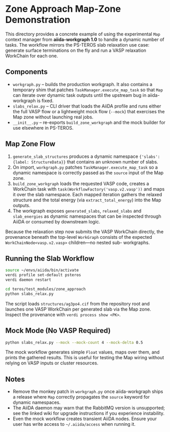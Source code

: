 # Zone Approach Map-Zone Demonstration

This directory provides a concrete example of using the experimental
``Map`` context manager from **aiida-workgraph 1.0** to handle a
dynamic number of tasks. The workflow mirrors the PS-TEROS slab
relaxation use case: generate surface terminations on the fly and run a
VASP relaxation WorkChain for each one.

## Components

- ``workgraph.py`` – builds the production workgraph. It also contains a
  temporary shim that patches ``TaskManager.execute_map_task`` so that
  ``Map`` can iterate over dynamic task outputs until the upstream bug
  in aiida-workgraph is fixed.
- ``slabs_relax.py`` – CLI driver that loads the AiiDA profile and runs
  either the full VASP flow or a lightweight mock flow (``--mock``)
  that exercises the Map zone without launching real jobs.
- ``__init__.py`` – re-exports ``build_zone_workgraph`` and the mock
  builder for use elsewhere in PS-TEROS.

## Map Zone Flow

1. ``generate_slab_structures`` produces a dynamic namespace
   ``{'slabs': {label: StructureData}}`` that contains an unknown number
   of slabs.
2. On import, ``workgraph.py`` patches ``TaskManager.execute_map_task``
   so a dynamic namespace is correctly passed as the ``source`` input of
   the Map zone.
3. ``build_zone_workgraph`` loads the requested VASP code, creates a
   WorkChain task with ``task(WorkflowFactory('vasp.v2.vasp'))`` and maps
   it over the slab namespace. Each mapped iteration gathers the relaxed
   structure and the total energy (via ``extract_total_energy``) into the
   Map outputs.
4. The workgraph exposes ``generated_slabs``, ``relaxed_slabs`` and
   ``slab_energies`` as dynamic namespaces that can be inspected through
   AiiDA or consumed by downstream logic.

Because the relaxation step now submits the VASP WorkChain directly,
the provenance beneath the top-level ``WorkGraph`` consists of the
expected ``WorkChainNode<vasp.v2.vasp>`` children—no nested sub-
workgraphs.

## Running the Slab Workflow

```bash
source ~/envs/aiida/bin/activate
verdi profile set-default psteros
verdi daemon restart

cd teros/test_modules/zone_approach
python slabs_relax.py
```

The script loads ``structures/ag3po4.cif`` from the repository root and
launches one VASP WorkChain per generated slab via the Map zone. Inspect
the provenance with ``verdi process show <PK>``.

## Mock Mode (No VASP Required)

```bash
python slabs_relax.py --mock --mock-count 4 --mock-delta 0.5
```

The mock workflow generates simple ``Float`` values, maps over them, and
prints the gathered results. This is useful for testing the Map wiring
without relying on VASP inputs or cluster resources.

## Notes

- Remove the monkey patch in ``workgraph.py`` once aiida-workgraph ships
  a release where ``Map`` correctly propagates the ``source`` keyword for
  dynamic namespaces.
- The AiiDA daemon may warn that the RabbitMQ version is unsupported; see
  the linked wiki for upgrade instructions if you experience instability.
- Even the mock workflow creates transient AiiDA nodes. Ensure your user
  has write access to ``~/.aiida/access`` when running it.

